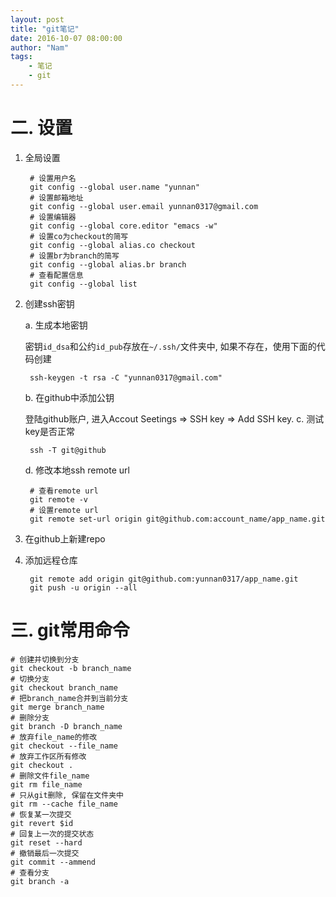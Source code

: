 ```yaml
---
layout: post
title: "git笔记"
date: 2016-10-07 08:00:00
author: "Nam"
tags:
    - 笔记
    - git
---
```


# 二. 设置
1. 全局设置

        # 设置用户名
        git config --global user.name "yunnan"
        # 设置邮箱地址
        git config --global user.email yunnan0317@gmail.com
        # 设置编辑器
        git config --global core.editor "emacs -w"
        # 设置co为checkout的简写
        git config --global alias.co checkout
        # 设置br为branch的简写
        git config --global alias.br branch
        # 查看配置信息
        git config --global list

2. 创建ssh密钥

    a. 生成本地密钥

    密钥`id_dsa`和公约`id_pub`存放在`~/.ssh/`文件夹中, 如果不存在，使用下面的代码创建

        ssh-keygen -t rsa -C "yunnan0317@gmail.com"

    b. 在github中添加公钥

    登陆github账户, 进入Accout Seetings => SSH key => Add SSH key.
    c. 测试key是否正常

        ssh -T git@github

    d. 修改本地ssh remote url

        # 查看remote url
        git remote -v
        # 设置remote url
        git remote set-url origin git@github.com:account_name/app_name.git

3. 在github上新建repo

4. 添加远程仓库

        git remote add origin git@github.com:yunnan0317/app_name.git
        git push -u origin --all


# 三. git常用命令

    # 创建并切换到分支
    git checkout -b branch_name
    # 切换分支
    git checkout branch_name
    # 把branch_name合并到当前分支
    git merge branch_name
    # 删除分支
    git branch -D branch_name
    # 放弃file_name的修改
    git checkout --file_name
    # 放弃工作区所有修改
    git checkout .
    # 删除文件file_name
    git rm file_name
    # 只从git删除, 保留在文件夹中
    git rm --cache file_name
    # 恢复某一次提交
    git revert $id
    # 回复上一次的提交状态
    git reset --hard
    # 撤销最后一次提交
    git commit --ammend
    # 查看分支
    git branch -a
